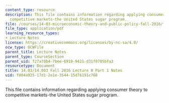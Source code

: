 ```yaml
---
content_type: resource
description: This file contains information regarding applying consumer theory to
  competitive markets-the United States sugar program.
file: /courses/14-03-microeconomic-theory-and-public-policy-fall-2016/f804a92517d12e1e354415d76191c768_MIT14_03F16_lec8Part1.pdf
file_type: application/pdf
learning_resource_types:
- Lecture Notes
license: https://creativecommons.org/licenses/by-nc-sa/4.0/
ocw_type: OCWFile
parent_title: Lecture Notes
parent_type: CourseSection
parent_uid: f27a70b4-7bee-6919-9421-d31f0705bfa3
resourcetype: Document
title: 14.03/14.003 Fall 2016 Lecture 8 Part 1 Notes
uid: f804a925-17d1-2e1e-3544-15d76191c768
---
```

This file contains information regarding applying consumer theory to competitive markets-the United States sugar program.